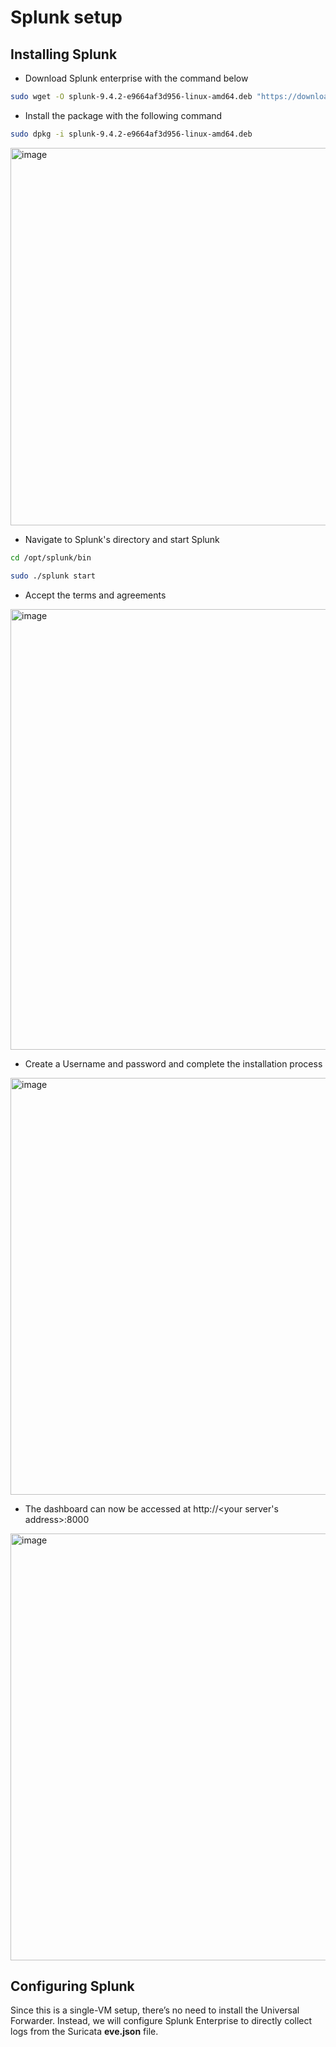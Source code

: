 # Splunk setup

## Installing  Splunk
- Download Splunk enterprise with the command below
```bash
sudo wget -O splunk-9.4.2-e9664af3d956-linux-amd64.deb "https://download.splunk.com/products/splunk/releases/9.4.2/linux/splunk-9.4.2-e9664af3d956-linux-amd64.deb"
```
- Install the package with the following command
```bash
sudo dpkg -i splunk-9.4.2-e9664af3d956-linux-amd64.deb

```
<img width="1301" height="604" alt="image" src="https://github.com/user-attachments/assets/112fa54b-731d-48ed-9d1b-24f92aafd0a1" />

- Navigate to Splunk's directory and start Splunk
```bash
cd /opt/splunk/bin

sudo ./splunk start
```
- Accept the terms and agreements
<img width="1292" height="705" alt="image" src="https://github.com/user-attachments/assets/2fce4bcb-b66f-4456-a2cb-f3ad04b7b831" />

- Create a Username and password and complete the installation process

<img width="1330" height="667" alt="image" src="https://github.com/user-attachments/assets/23e32e9c-b9bb-4976-91a6-6118b7960c3c" />

- The dashboard can now be accessed at http://<your server's address>:8000
<img width="1365" height="683" alt="image" src="https://github.com/user-attachments/assets/b333496f-9c8d-4f0c-aa5f-ee838d8899ec" />

## Configuring Splunk
Since this is a single-VM setup, there’s no need to install the Universal Forwarder. Instead, we will configure Splunk Enterprise to directly collect logs from the Suricata **eve.json** file.
